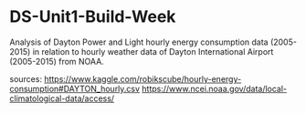 # DS-Unit1-Build-Week

Analysis of Dayton Power and Light hourly energy consumption data (2005-2015) in relation to hourly weather data of Dayton International Airport (2005-2015) from NOAA.


sources:
https://www.kaggle.com/robikscube/hourly-energy-consumption#DAYTON_hourly.csv
https://www.ncei.noaa.gov/data/local-climatological-data/access/
